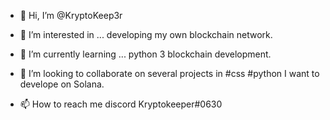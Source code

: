 - 👋 Hi, I’m @KryptoKeep3r
- 👀 I’m interested in ... developing my own blockchain network.
- 🌱 I’m currently learning ... python 3 blockchain development.
- 💞️ I’m looking to collaborate on several projects in #css #python I want to develope on Solana.

- 📫 How to reach me  discord Kryptokeeper#0630

<!---
KryptoKeep3r/KryptoKeep3r is a ✨ special ✨ repository because its `README.md` (this file) appears on your GitHub profile.
You can click the Preview link to take a look at your changes.
--->
